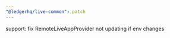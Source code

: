 ```yaml
---
"@ledgerhq/live-common": patch
---
```


support: fix RemoteLiveAppProvider not updating if env changes
